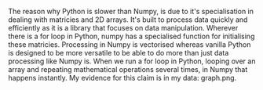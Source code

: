 The reason why Python is slower than Numpy, is due to it's specialisation in dealing with matricies and 2D arrays. It's built to process data quickly  and efficiently as it is a library that focuses on data manipulation. Wherever there is a for loop in Python, numpy has a specialised function for initialising these matricies. Processing in Numpy is vectorised whereas vanilla Python is designed to be more versatile to be able to do more than just data processing like Numpy is. When we run a for loop in Python, looping over an array and repeating mathematical operations several times, in Numpy that happens instantly. My evidence for this claim is in my data: graph.png.